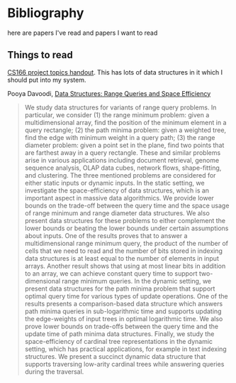 # Bibliography

here are papers I've read and papers I want to read

## Things to read

[CS166 project topics handout](http://web.stanford.edu/class/cs166/handouts/090%20Final%20Project%20Topics.pdf). This has lots of data structures in it which I should put into my system. 

Pooya Davoodi, [Data Structures: Range Queries and
                Space Efficiency](http://www.cs.au.dk/~gerth/advising/thesis/pooya-davoodi.pdf)

> We study data structures for variants of range query problems. In particular, we consider
  (1) the range minimum problem: given a multidimensional array, find the position
  of the minimum element in a query rectangle; (2) the path minima problem: given a
  weighted tree, find the edge with minimum weight in a query path; (3) the range diameter
  problem: given a point set in the plane, find two points that are farthest away
  in a query rectangle. These and similar problems arise in various applications including
  document retrieval, genome sequence analysis, OLAP data cubes, network flows,
  shape-fitting, and clustering.
  The three mentioned problems are considered for either static inputs or dynamic inputs.
  In the static setting, we investigate the space-efficiency of data structures, which
  is an important aspect in massive data algorithmics. We provide lower bounds on the
  trade-off between the query time and the space usage of range minimum and range
  diameter data structures. We also present data structures for these problems to either
  complement the lower bounds or beating the lower bounds under certain assumptions
  about inputs. One of the results proves that to answer a multidimensional range minimum
  query, the product of the number of cells that we need to read and the number
  of bits stored in indexing data structures is at least equal to the number of elements
  in input arrays. Another result shows that using at most linear bits in addition to an
  array, we can achieve constant query time to support two-dimensional range minimum
  queries.
  In the dynamic setting, we present data structures for the path minima problem
  that support optimal query time for various types of update operations. One of the
  results presents a comparison-based data structure which answers path minima queries
  in sub-logarithmic time and supports updating the edge-weights of input trees in optimal
  logarithmic time. We also prove lower bounds on trade-offs between the query
  time and the update time of path minima data structures.
  Finally, we study the space-efficiency of cardinal tree representations in the dynamic
  setting, which has practical applications, for example in text indexing structures.
  We present a succinct dynamic data structure that supports traversing low-arity
  cardinal trees while answering queries during the traversal.

